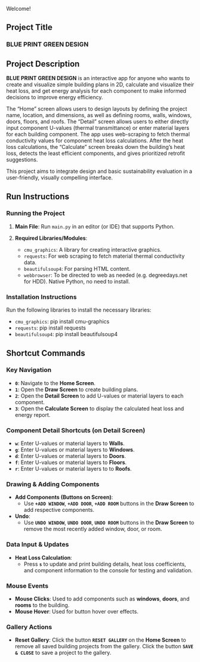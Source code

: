Welcome!

## Project Title
### BLUE PRINT GREEN DESIGN

## Project Description
**BLUE PRINT GREEN DESIGN** is an interactive app for anyone who wants to create and visualize simple building plans in 2D, calculate and visualize their heat loss, and get energy analysis for each component to make informed decisions to improve energy efficiency.

The “Home” screen allows users to design layouts by defining the project name, location, and dimensions, as well as defining rooms, walls, windows, doors, floors, and roofs. The “Detail” screen allows users to either directly input component U-values (thermal transmittance) or enter material layers for each building component. The app uses web-scraping to fetch thermal conductivity values for component heat loss calculations. After the heat loss calculations, the “Calculate” screen breaks down the building’s heat loss, detects the least efficient components, and gives prioritized retrofit suggestions.

This project aims to integrate design and basic sustainability evaluation in a user-friendly, visually compelling interface.


## Run Instructions
### Running the Project
1. **Main File**: Run `main.py` in an editor (or IDE) that supports Python.

2. **Required Libraries/Modules**:
   - `cmu_graphics`: A library for creating interactive graphics.
   - `requests`: For web scraping to fetch material thermal conductivity data.
   - `beautifulsoup4`: For parsing HTML content.
   - `webbrowser`: To be directed to web as needed (e.g. degreedays.net for HDD). Native Python, no need to install.


### Installation Instructions
Run the following libraries to install the necessary libraries: 
   - `cmu_graphics`: pip install cmu-graphics
   - `requests`: pip install requests
   - `beautifulsoup4`: pip install beautifulsoup4


## Shortcut Commands

### Key Navigation
- **`0`**: Navigate to the **Home Screen**.
- **`1`**: Open the **Draw Screen** to create building plans.
- **`2`**: Open the **Detail Screen** to add U-values or material layers to each component.
- **`3`**: Open the **Calculate Screen** to display the calculated heat loss and energy report.

### Component Detail Shortcuts (on Detail Screen)
- **`w`**: Enter U-values or material layers to **Walls**.
- **`g`**: Enter U-values or material layers to **Windows**.
- **`d`**: Enter U-values or material layers to **Doors**.
- **`f`**: Enter U-values or material layers to **Floors**.
- **`r`**: Enter U-values or material layers to to **Roofs**.

### Drawing & Adding Components
- **Add Components (Buttons on Screen)**:
  - Use **`+ADD WINDOW`**, **`+ADD DOOR`**, **`+ADD ROOM`** buttons in the **Draw Screen** to add respective components.
- **Undo**:
  - Use **`UNDO WINDOW`**, **`UNDO DOOR`**, **`UNDO ROOM`** buttons in the **Draw Screen** to remove the most recently added window, door, or room.

### Data Input & Updates
- **Heat Loss Calculation**:
  - Press **`s`** to update and print building details, heat loss coefficients, and component information to the console for testing and validation.

### Mouse Events
- **Mouse Clicks**: Used to add components such as **windows**, **doors**, and **rooms** to the building.
- **Mouse Hover**: Used for button hover over effects.

### Gallery Actions
- **Reset Gallery**: Click the button **`RESET GALLERY`** on the **Home Screen** to remove all saved building projects from the gallery. Click the button **`SAVE & CLOSE`** to save a project to the gallery.




